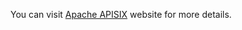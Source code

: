 You can visit [Apache APISIX](http://apisix.apache.org/docs/apisix/getting-started#advanced) website for more details.
